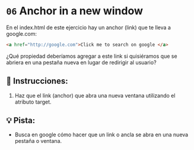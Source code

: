 # `06` Anchor in a new window


En el index.html de este ejercicio hay un anchor (link) que te lleva a google.com:

```html
<a href="http://google.com">Click me to search on google </a>
```

¿Qué propiedad deberíamos agregar a este link si quisiéramos que se abriera en una pestaña nueva en lugar de redirigir al usuario?

## 📝 Instrucciones:

1. Haz que el link (anchor) que abra una nueva ventana utilizando el atributo target.

## 💡 Pista:

- Busca en google cómo hacer que un link o ancla se abra en una nueva pestaña o ventana.